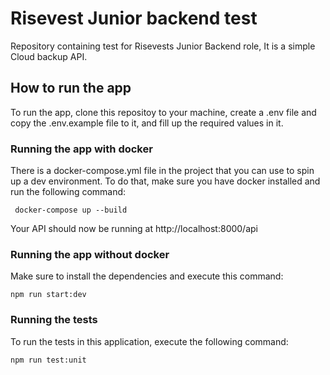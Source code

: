 # Risevest Junior backend test
Repository containing test for Risevests Junior Backend role, It is a simple Cloud backup API.

## How to run the app
To run the app, clone this repositoy to your machine, create a .env file and copy the .env.example file to it,
and fill up the required values in it.


### Running the app with docker
There is a docker-compose.yml file in the project that you can use to spin up a dev environment. To do that,
make sure you have docker installed and run the following command:
```
 docker-compose up --build
 ```
 Your API should now be running at http://localhost:8000/api

 ### Running the app without docker
 Make sure to install the dependencies and execute this command:
 ```
 npm run start:dev
 ```

 ### Running the tests
 To run the tests in this application, execute the following command:
 ```
 npm run test:unit
 ```